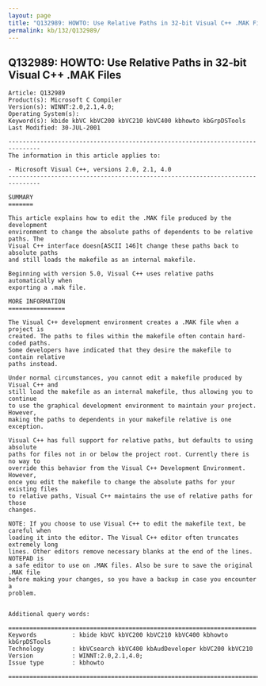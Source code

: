 ```yaml
---
layout: page
title: "Q132989: HOWTO: Use Relative Paths in 32-bit Visual C++ .MAK Files"
permalink: kb/132/Q132989/
---
```


## Q132989: HOWTO: Use Relative Paths in 32-bit Visual C++ .MAK Files

	Article: Q132989
	Product(s): Microsoft C Compiler
	Version(s): WINNT:2.0,2.1,4.0;
	Operating System(s): 
	Keyword(s): kbide kbVC kbVC200 kbVC210 kbVC400 kbhowto kbGrpDSTools
	Last Modified: 30-JUL-2001
	
	-------------------------------------------------------------------------------
	The information in this article applies to:
	
	- Microsoft Visual C++, versions 2.0, 2.1, 4.0 
	-------------------------------------------------------------------------------
	
	SUMMARY
	=======
	
	This article explains how to edit the .MAK file produced by the development
	environment to change the absolute paths of dependents to be relative paths. The
	Visual C++ interface doesn[ASCII 146]t change these paths back to absolute paths
	and still loads the makefile as an internal makefile.
	
	Beginning with version 5.0, Visual C++ uses relative paths automatically when
	exporting a .mak file.
	
	MORE INFORMATION
	================
	
	The Visual C++ development environment creates a .MAK file when a project is
	created. The paths to files within the makefile often contain hard-coded paths.
	Some developers have indicated that they desire the makefile to contain relative
	paths instead.
	
	Under normal circumstances, you cannot edit a makefile produced by Visual C++ and
	still load the makefile as an internal makefile, thus allowing you to continue
	to use the graphical development environment to maintain your project. However,
	making the paths to dependents in your makefile relative is one exception.
	
	Visual C++ has full support for relative paths, but defaults to using absolute
	paths for files not in or below the project root. Currently there is no way to
	override this behavior from the Visual C++ Development Environment. However,
	once you edit the makefile to change the absolute paths for your existing files
	to relative paths, Visual C++ maintains the use of relative paths for those
	changes.
	
	NOTE: If you choose to use Visual C++ to edit the makefile text, be careful when
	loading it into the editor. The Visual C++ editor often truncates extremely long
	lines. Other editors remove necessary blanks at the end of the lines. NOTEPAD is
	a safe editor to use on .MAK files. Also be sure to save the original .MAK file
	before making your changes, so you have a backup in case you encounter a
	problem.
	
	
	Additional query words:
	
	======================================================================
	Keywords          : kbide kbVC kbVC200 kbVC210 kbVC400 kbhowto kbGrpDSTools 
	Technology        : kbVCsearch kbVC400 kbAudDeveloper kbVC200 kbVC210
	Version           : WINNT:2.0,2.1,4.0;
	Issue type        : kbhowto
	
	=============================================================================
	
